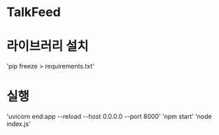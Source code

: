 # TalkFeed



# 라이브러리 설치
'pip freeze > requirements.txt'


# 실행
'uvicorn end:app --reload --host 0.0.0.0 --port 8000'
'npm start'
'node index.js'
